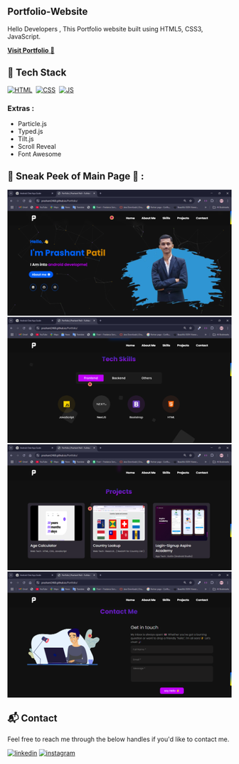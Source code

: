 ## Portfolio-Website
Hello Developers , 
This Portfolio website built using HTML5, CSS3, JavaScript.

<a href="https://prashant2468.github.io/Portfolio/" target="_blank">**Visit Portfolio** 🚀</a>


## 📌 Tech Stack
[![HTML](https://img.shields.io/badge/html5%20-%23E34F26.svg?&style=for-the-badge&logo=html5&logoColor=white)](https://github.com/Prashant2468/Portfolio/blob/master/index.html)&nbsp;
[![CSS](https://img.shields.io/badge/css3%20-%231572B6.svg?&style=for-the-badge&logo=css3&logoColor=white)](https://github.com/Prashant2468/Portfolio/blob/master/style.css)&nbsp;
[![JS](https://img.shields.io/badge/javascript%20-%23323330.svg?&style=for-the-badge&logo=javascript&logoColor=%23F7DF1E)](https://github.com/Prashant2468/Portfolio/blob/master/demo.js)

### Extras : 
* Particle.js
* Typed.js
* Tilt.js
* Scroll Reveal
* Font Awesome 

## 📌 Sneak Peek of Main Page 🙈 :
![mockup720](https://github.com/Prashant2468/Portfolio/blob/main/assest/images/portfolio1.png)
![ss](https://github.com/Prashant2468/Portfolio/blob/main/assest/images/portfolio2.png)
![ss](https://github.com/Prashant2468/Portfolio/blob/main/assest/images/portfolio3.png)
![ss](https://github.com/Prashant2468/Portfolio/blob/main/assest/images/portfolio4.png)

<h2>📬 Contact</h2>

Feel free to reach me through the below handles if you'd like to contact me.

[![linkedin](https://img.shields.io/badge/LinkedIn-0077B5?style=for-the-badge&logo=linkedin&logoColor=white)](https://www.linkedin.com/in/prashant-patil-6a)
[![instagram](https://img.shields.io/badge/Instagram-E4405F?style=for-the-badge&logo=instagram&logoColor=white)](https://www.instagram.com/mr_prashant82/)
